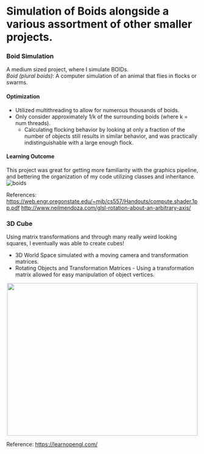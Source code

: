 # Simulation of Boids alongside a various assortment of other smaller projects.

### Boid Simulation
A medium sized project, where I simulate BOIDs. <br/>
*Boid (plural boids)*: A computer simulation of an animal that flies in flocks or swarms.

#### Optimization
- Utilized multithreading to allow for numerous thousands of boids.<br/>
- Only consider approximately 1/k of the surrounding boids (where k = num threads). <br/>
  - Calculating flocking behavior by looking at only a fraction of the number of objects still results in similar behavior, and was practically indistinguishable with a large enough flock.<br/>
#### Learning Outcome
This project was great for getting more familiarity with the graphics pipeline, and bettering the organization of my code utilizing classes and inheritance.
![boids](https://user-images.githubusercontent.com/69094266/140634526-c7f49dc5-b07c-4020-9910-73862976147a.gif)

References:
https://web.engr.oregonstate.edu/~mjb/cs557/Handouts/compute.shader.1pp.pdf
http://www.neilmendoza.com/glsl-rotation-about-an-arbitrary-axis/

### 3D Cube
Using matrix transformations and through many really weird looking squares, I eventually was able to create cubes!
- 3D World Space simulated with a moving camera and transformation matrices.
- Rotating Objects and Transformation Matrices - Using a transformation matrix allowed for easy manipulation of object vertices. <a/>
<p align="center">
<img src="https://user-images.githubusercontent.com/69094266/172071925-e40f48b6-0d4f-42bd-9e1f-021ec373d2cf.gif" width="500" height="400">
</p>

Reference: https://learnopengl.com/
